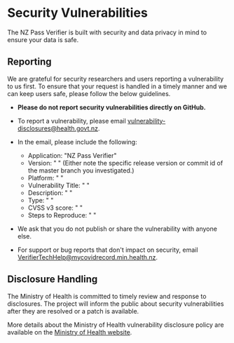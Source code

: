 # Security Vulnerabilities

The NZ Pass Verifier is built with security and data privacy in mind to ensure
your data is safe.

## Reporting

We are grateful for security researchers and users reporting a vulnerability
to us first. To ensure that your request is handled in a timely manner
and we can keep users safe, please follow the below guidelines.

* **Please do not report security vulnerabilities directly on GitHub.**

* To report a vulnerability, please email vulnerability-disclosures@health.govt.nz.

* In the email, please include the following:

    - Application: "NZ Pass Verifier"
    - Version: " " (Either note the specific release
      version or commit id of the master branch you investigated.)
    - Platform: " "
    - Vulnerability Title: " "
    - Description: " "
    - Type: " "
    - CVSS v3 score: " "
    - Steps to Reproduce: " "

* We ask that you do not publish or share the vulnerability with anyone else.

* For support or bug reports that don't impact on security,
  email VerifierTechHelp@mycovidrecord.min.health.nz.

## Disclosure Handling

The Ministry of Health is committed to timely review and response to disclosures.
The project will inform the public about security vulnerabilities after they
are resolved or a patch is available.

More details about the Ministry of Health vulnerability disclosure policy
are available on the [Ministry of Health website](https://www.health.govt.nz/our-work/digital-health/digital-health-sector-architecture-standards-and-governance/responsible-disclosure-guidelines).
